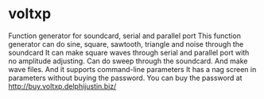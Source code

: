# voltxp
Function generator for soundcard, serial and parallel port
This function generator can do sine, square, sawtooth, triangle and noise through the soundcard
It can make square waves through serial and parallel port with no amplitude adjusting.
Can do sweep through the soundcard. And make wave files. And it supports command-line parameters
It has a nag screen in parameters without buying the password. You can buy the password at http://buy.voltxp.delphijustin.biz/
